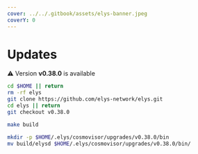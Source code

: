 ```yaml
---
cover: ../../.gitbook/assets/elys-banner.jpeg
coverY: 0
---
```


# Updates

⚠️ Version **v0.38.0** is available

```bash
cd $HOME || return
rm -rf elys
git clone https://github.com/elys-network/elys.git
cd elys || return
git checkout v0.38.0

make build

mkdir -p $HOME/.elys/cosmovisor/upgrades/v0.38.0/bin
mv build/elysd $HOME/.elys/cosmovisor/upgrades/v0.38.0/bin/
```
